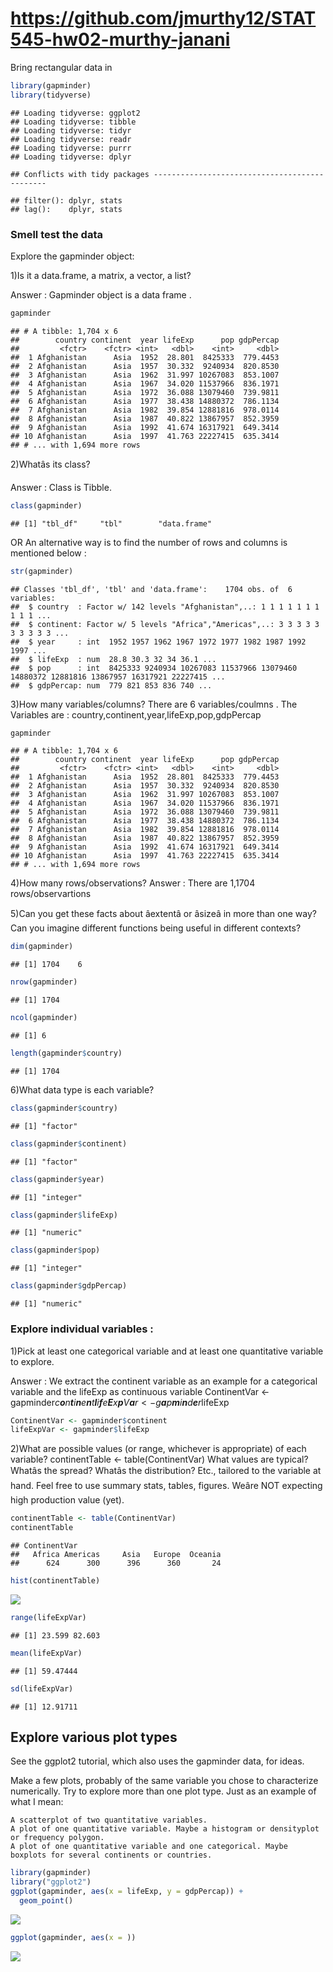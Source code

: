 <https://github.com/jmurthy12/STAT545-hw02-murthy-janani>
================

Bring rectangular data in

``` r
library(gapminder)
library(tidyverse)
```

    ## Loading tidyverse: ggplot2
    ## Loading tidyverse: tibble
    ## Loading tidyverse: tidyr
    ## Loading tidyverse: readr
    ## Loading tidyverse: purrr
    ## Loading tidyverse: dplyr

    ## Conflicts with tidy packages ----------------------------------------------

    ## filter(): dplyr, stats
    ## lag():    dplyr, stats

### Smell test the data

Explore the gapminder object:

1)Is it a data.frame, a matrix, a vector, a list?

Answer : Gapminder object is a data frame .

``` r
gapminder
```

    ## # A tibble: 1,704 x 6
    ##        country continent  year lifeExp      pop gdpPercap
    ##         <fctr>    <fctr> <int>   <dbl>    <int>     <dbl>
    ##  1 Afghanistan      Asia  1952  28.801  8425333  779.4453
    ##  2 Afghanistan      Asia  1957  30.332  9240934  820.8530
    ##  3 Afghanistan      Asia  1962  31.997 10267083  853.1007
    ##  4 Afghanistan      Asia  1967  34.020 11537966  836.1971
    ##  5 Afghanistan      Asia  1972  36.088 13079460  739.9811
    ##  6 Afghanistan      Asia  1977  38.438 14880372  786.1134
    ##  7 Afghanistan      Asia  1982  39.854 12881816  978.0114
    ##  8 Afghanistan      Asia  1987  40.822 13867957  852.3959
    ##  9 Afghanistan      Asia  1992  41.674 16317921  649.3414
    ## 10 Afghanistan      Asia  1997  41.763 22227415  635.3414
    ## # ... with 1,694 more rows

2)Whatâs its class?

Answer : Class is Tibble.

``` r
class(gapminder)
```

    ## [1] "tbl_df"     "tbl"        "data.frame"

OR An alternative way is to find the number of rows and columns is mentioned below :

``` r
str(gapminder)
```

    ## Classes 'tbl_df', 'tbl' and 'data.frame':    1704 obs. of  6 variables:
    ##  $ country  : Factor w/ 142 levels "Afghanistan",..: 1 1 1 1 1 1 1 1 1 1 ...
    ##  $ continent: Factor w/ 5 levels "Africa","Americas",..: 3 3 3 3 3 3 3 3 3 3 ...
    ##  $ year     : int  1952 1957 1962 1967 1972 1977 1982 1987 1992 1997 ...
    ##  $ lifeExp  : num  28.8 30.3 32 34 36.1 ...
    ##  $ pop      : int  8425333 9240934 10267083 11537966 13079460 14880372 12881816 13867957 16317921 22227415 ...
    ##  $ gdpPercap: num  779 821 853 836 740 ...

3)How many variables/columns? There are 6 variables/coulmns . The Variables are : country,continent,year,lifeExp,pop,gdpPercap

``` r
gapminder
```

    ## # A tibble: 1,704 x 6
    ##        country continent  year lifeExp      pop gdpPercap
    ##         <fctr>    <fctr> <int>   <dbl>    <int>     <dbl>
    ##  1 Afghanistan      Asia  1952  28.801  8425333  779.4453
    ##  2 Afghanistan      Asia  1957  30.332  9240934  820.8530
    ##  3 Afghanistan      Asia  1962  31.997 10267083  853.1007
    ##  4 Afghanistan      Asia  1967  34.020 11537966  836.1971
    ##  5 Afghanistan      Asia  1972  36.088 13079460  739.9811
    ##  6 Afghanistan      Asia  1977  38.438 14880372  786.1134
    ##  7 Afghanistan      Asia  1982  39.854 12881816  978.0114
    ##  8 Afghanistan      Asia  1987  40.822 13867957  852.3959
    ##  9 Afghanistan      Asia  1992  41.674 16317921  649.3414
    ## 10 Afghanistan      Asia  1997  41.763 22227415  635.3414
    ## # ... with 1,694 more rows

4)How many rows/observations? Answer : There are 1,1704 rows/observartions

5)Can you get these facts about âextentâ or âsizeâ in more than one way? Can you imagine different functions being useful in different contexts?

``` r
dim(gapminder)
```

    ## [1] 1704    6

``` r
nrow(gapminder)
```

    ## [1] 1704

``` r
ncol(gapminder)
```

    ## [1] 6

``` r
length(gapminder$country)
```

    ## [1] 1704

6)What data type is each variable?

``` r
class(gapminder$country)
```

    ## [1] "factor"

``` r
class(gapminder$continent)
```

    ## [1] "factor"

``` r
class(gapminder$year)
```

    ## [1] "integer"

``` r
class(gapminder$lifeExp)
```

    ## [1] "numeric"

``` r
class(gapminder$pop)
```

    ## [1] "integer"

``` r
class(gapminder$gdpPercap)
```

    ## [1] "numeric"

### Explore individual variables :

1)Pick at least one categorical variable and at least one quantitative variable to explore.

Answer : We extract the continent variable as an example for a categorical variable and the lifeExp as continuous variable ContinentVar &lt;- gapminder*c**o**n**t**i**n**e**n**t**l**i**f**e**E**x**p**V**a**r* &lt; −*g**a**p**m**i**n**d**e**r*lifeExp

``` r
ContinentVar <- gapminder$continent
lifeExpVar <- gapminder$lifeExp
```

2)What are possible values (or range, whichever is appropriate) of each variable? continentTable &lt;- table(ContinentVar) What values are typical? Whatâs the spread? Whatâs the distribution? Etc., tailored to the variable at hand. Feel free to use summary stats, tables, figures. Weâre NOT expecting high production value (yet).

``` r
continentTable <- table(ContinentVar)
continentTable
```

    ## ContinentVar
    ##   Africa Americas     Asia   Europe  Oceania 
    ##      624      300      396      360       24

``` r
hist(continentTable)
```

![](hw02_gapminder_files/figure-markdown_github-ascii_identifiers/unnamed-chunk-9-1.png)

``` r
range(lifeExpVar)
```

    ## [1] 23.599 82.603

``` r
mean(lifeExpVar)
```

    ## [1] 59.47444

``` r
sd(lifeExpVar)
```

    ## [1] 12.91711

Explore various plot types
--------------------------

See the ggplot2 tutorial, which also uses the gapminder data, for ideas.

Make a few plots, probably of the same variable you chose to characterize numerically. Try to explore more than one plot type. Just as an example of what I mean:

    A scatterplot of two quantitative variables.
    A plot of one quantitative variable. Maybe a histogram or densityplot or frequency polygon.
    A plot of one quantitative variable and one categorical. Maybe boxplots for several continents or countries.

``` r
library(gapminder)
library("ggplot2")
ggplot(gapminder, aes(x = lifeExp, y = gdpPercap)) +
  geom_point()
```

![](hw02_gapminder_files/figure-markdown_github-ascii_identifiers/unnamed-chunk-10-1.png)

``` r
ggplot(gapminder, aes(x = ))
```

![](hw02_gapminder_files/figure-markdown_github-ascii_identifiers/unnamed-chunk-10-2.png)
